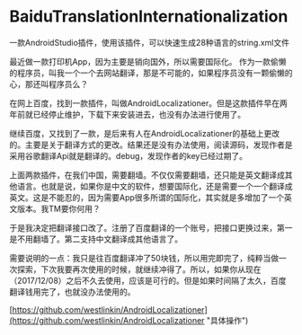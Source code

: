 
﻿BaiduTranslationInternationalization
====
一款AndroidStudio插件，使用该插件，可以快速生成28种语言的string.xml文件


最近做一款打印机App，因为主要是销向国外，所以需要国际化。
作为一款偷懒的程序员，叫我一个一个去网站翻译，那是不可能的，如果程序员没有一颗偷懒的心，那还叫程序员么？

在网上百度，找到一款插件，叫做AndroidLocalizationer。但是这款插件早在两年前就已经停止维护，下载下来安装进去，也没有办法进行使用了。

继续百度，又找到了一款，是后来有人在AndroidLocalizationer的基础上更改的。主要是关于翻译方式的更改。结果还是没有办法使用，阅读源码，发现作者是采用谷歌翻译Api就是翻译的。debug，发现作者的key已经过期了。

上面两款插件，在我们中国，需要翻墙。不仅仅需要翻墙，还只能是英文翻译成其他语言。也就是说，如果你是中文的软件，想要国际化，还是需要一个一个翻译成英文。这是不能忍的，因为需要App很多所谓的国际化，其实就是多增加了一个英文版本。我TM要你何用？

于是我决定把翻译接口改了。注册了百度翻译的一个账号，把接口更换过来，第一是不用翻墙了。第二支持中文翻译成其他语言了。

需要说明的一点：我只是往百度翻译冲了50块钱，所以用完即完了，纯粹当做一次探索，下次我要再次使用的时候，就继续冲得了。所以，如果你从现在（2017/12/08）之后不久去使用，应该是可行的。但是如果时间隔了太久，百度翻译钱用完了，也就没办法使用的。

[https://github.com/westlinkin/AndroidLocalizationer](https://github.com/westlinkin/AndroidLocalizationer "具体操作")